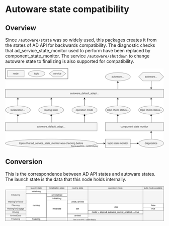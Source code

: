# Autoware state compatibility

## Overview

Since `/autoware/state` was so widely used, this packages creates it from the states of AD API for backwards compatibility.
The diagnostic checks that ad_service_state_monitor used to perform have been replaced by component_state_monitor.
The service `/autoware/shutdown` to change autoware state to finalizing is also supported for compatibility.

![autoware-state-architecture](images/autoware-state-architecture.drawio.svg)

## Conversion

This is the correspondence between AD API states and autoware states.
The launch state is the data that this node holds internally.

![autoware-state-table](images/autoware-state-table.drawio.svg)
